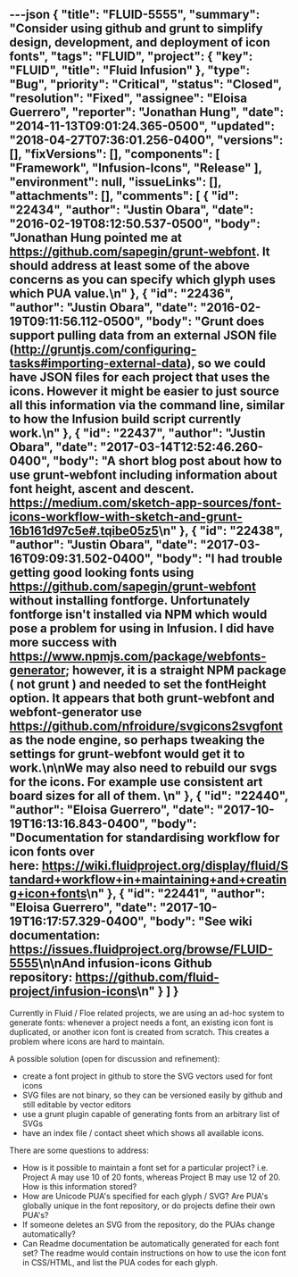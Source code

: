 ---json
{
  "title": "FLUID-5555",
  "summary": "Consider using github and grunt to simplify design, development, and deployment of icon fonts",
  "tags": "FLUID",
  "project": {
    "key": "FLUID",
    "title": "Fluid Infusion"
  },
  "type": "Bug",
  "priority": "Critical",
  "status": "Closed",
  "resolution": "Fixed",
  "assignee": "Eloisa Guerrero",
  "reporter": "Jonathan Hung",
  "date": "2014-11-13T09:01:24.365-0500",
  "updated": "2018-04-27T07:36:01.256-0400",
  "versions": [],
  "fixVersions": [],
  "components": [
    "Framework",
    "Infusion-Icons",
    "Release"
  ],
  "environment": null,
  "issueLinks": [],
  "attachments": [],
  "comments": [
    {
      "id": "22434",
      "author": "Justin Obara",
      "date": "2016-02-19T08:12:50.537-0500",
      "body": "Jonathan Hung pointed me at  <https://github.com/sapegin/grunt-webfont>. It should address at least some of the above concerns as you can specify which glyph uses which PUA value.\n"
    },
    {
      "id": "22436",
      "author": "Justin Obara",
      "date": "2016-02-19T09:11:56.112-0500",
      "body": "Grunt does support pulling data from an external JSON file (<http://gruntjs.com/configuring-tasks#importing-external-data>), so we could have JSON files for each project that uses the icons. However it might be easier to just source all this information via the command line, similar to how the Infusion build script currently work.\n"
    },
    {
      "id": "22437",
      "author": "Justin Obara",
      "date": "2017-03-14T12:52:46.260-0400",
      "body": "A short blog post about how to use grunt-webfont including information about font height, ascent and descent. <https://medium.com/sketch-app-sources/font-icons-workflow-with-sketch-and-grunt-16b161d97c5e#.tqibe05z5>\n"
    },
    {
      "id": "22438",
      "author": "Justin Obara",
      "date": "2017-03-16T09:09:31.502-0400",
      "body": "I had trouble getting good looking fonts using <https://github.com/sapegin/grunt-webfont> without installing fontforge. Unfortunately fontforge isn't installed via NPM which would pose a problem for using in Infusion. I did have more success with <https://www.npmjs.com/package/webfonts-generator>; however, it is a straight NPM package ( not grunt ) and needed to set the fontHeight option. It appears that both grunt-webfont and webfont-generator use <https://github.com/nfroidure/svgicons2svgfont> as the node engine, so perhaps tweaking the settings for grunt-webfont would get it to work.\n\nWe may also need to rebuild our svgs for the icons. For example use consistent art board sizes for all of them.&#x20;\n"
    },
    {
      "id": "22440",
      "author": "Eloisa Guerrero",
      "date": "2017-10-19T16:13:16.843-0400",
      "body": "Documentation for standardising workflow for icon fonts over here: <https://wiki.fluidproject.org/display/fluid/Standard+workflow+in+maintaining+and+creating+icon+fonts>\n"
    },
    {
      "id": "22441",
      "author": "Eloisa Guerrero",
      "date": "2017-10-19T16:17:57.329-0400",
      "body": "See wiki documentation: <https://issues.fluidproject.org/browse/FLUID-5555>\n\nAnd infusion-icons Github repository: <https://github.com/fluid-project/infusion-icons>\n"
    }
  ]
}
---
Currently in Fluid / Floe related projects, we are using an ad-hoc system to generate fonts: whenever a project needs a font, an existing icon font is duplicated, or another icon font is created from scratch. This creates a problem where icons are hard to maintain.

A possible solution (open for discussion and refinement):

* create a font project in github to store the SVG vectors used for font icons
* SVG files are not binary, so they can be versioned easily by github and still editable by vector editors
* use a grunt plugin capable of generating fonts from an arbitrary list of SVGs
* have an index file / contact sheet which shows all available icons.

There are some questions to address:

* How is it possible to maintain a font set for a particular project? i.e. Project A may use 10 of 20 fonts, whereas Project B may use 12 of 20. How is this information stored?
* How are Unicode PUA's specified for each glyph / SVG? Are PUA's globally unique in the font repository, or do projects define their own PUA's?&#x20;
* If someone deletes an SVG from the repository, do the PUAs change automatically?
* Can Readme documentation be automatically generated for each font set? The readme would contain instructions on how to use the icon font in CSS/HTML, and list the PUA codes for each glyph.

        